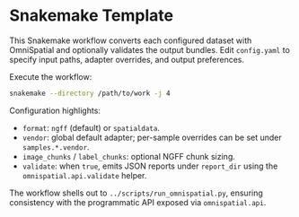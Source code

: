 # Snakemake Template

This Snakemake workflow converts each configured dataset with OmniSpatial and optionally validates the output bundles. Edit `config.yaml` to specify input paths, adapter overrides, and output preferences.

Execute the workflow:

```bash
snakemake --directory /path/to/work -j 4
```

Configuration highlights:

- `format`: `ngff` (default) or `spatialdata`.
- `vendor`: global default adapter; per-sample overrides can be set under `samples.*.vendor`.
- `image_chunks` / `label_chunks`: optional NGFF chunk sizing.
- `validate`: when `true`, emits JSON reports under `report_dir` using the `omnispatial.api.validate` helper.

The workflow shells out to `../scripts/run_omnispatial.py`, ensuring consistency with the programmatic API exposed via `omnispatial.api`.
